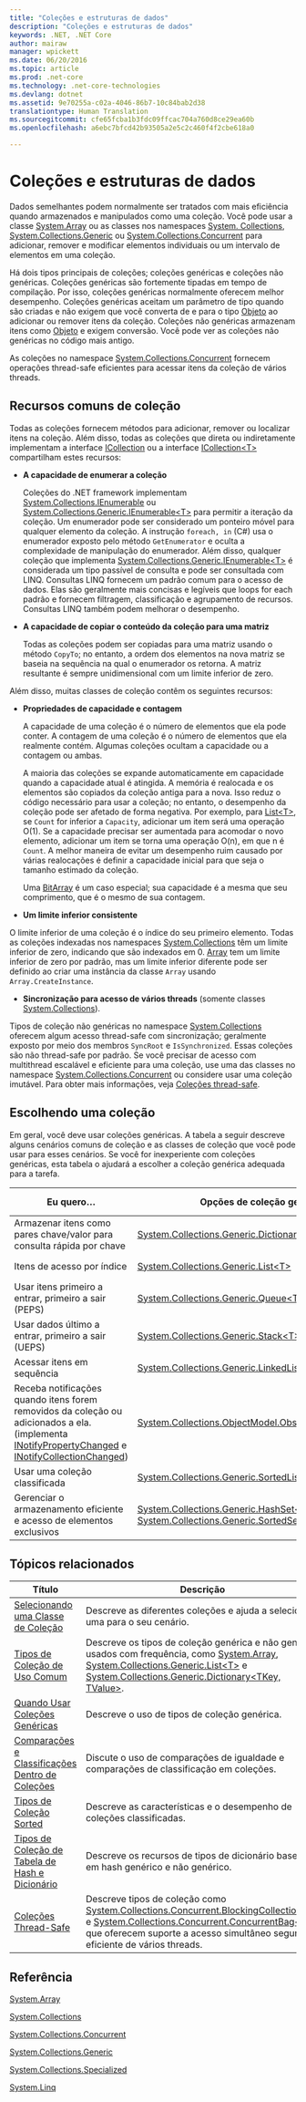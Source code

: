 ```yaml
---
title: "Coleções e estruturas de dados"
description: "Coleções e estruturas de dados"
keywords: .NET, .NET Core
author: mairaw
manager: wpickett
ms.date: 06/20/2016
ms.topic: article
ms.prod: .net-core
ms.technology: .net-core-technologies
ms.devlang: dotnet
ms.assetid: 9e70255a-c02a-4046-86b7-10c84bab2d38
translationtype: Human Translation
ms.sourcegitcommit: cfe65fcba1b3fdc09ffcac704a760d8ce29ea60b
ms.openlocfilehash: a6ebc7bfcd42b93505a2e5c2c460f4f2cbe618a0

---
```


# <a name="collections-and-data-structures"></a>Coleções e estruturas de dados

Dados semelhantes podem normalmente ser tratados com mais eficiência quando armazenados e manipulados como uma coleção. Você pode usar a classe [System.Array](https://docs.microsoft.com/dotnet/core/api/System.Array) ou as classes nos namespaces [System. Collections](https://docs.microsoft.com/dotnet/core/api/System.Collections), [System.Collections.Generic](https://docs.microsoft.com/dotnet/core/api/System.Collections.Generic) ou [System.Collections.Concurrent](https://docs.microsoft.com/dotnet/core/api/System.Collections.Concurrent) para adicionar, remover e modificar elementos individuais ou um intervalo de elementos em uma coleção.

Há dois tipos principais de coleções; coleções genéricas e coleções não genéricas. Coleções genéricas são fortemente tipadas em tempo de compilação. Por isso, coleções genéricas normalmente oferecem melhor desempenho. Coleções genéricas aceitam um parâmetro de tipo quando são criadas e não exigem que você converta de e para o tipo [Objeto](https://docs.microsoft.com/dotnet/core/api/System.Object) ao adicionar ou remover itens da coleção. Coleções não genéricas armazenam itens como [Objeto](https://docs.microsoft.com/dotnet/core/api/System.Object) e exigem conversão. Você pode ver as coleções não genéricas no código mais antigo.

As coleções no namespace [System.Collections.Concurrent](https://docs.microsoft.com/dotnet/core/api/System.Collections.Concurrent) fornecem operações thread-safe eficientes para acessar itens da coleção de vários threads.

## <a name="common-collection-features"></a>Recursos comuns de coleção

Todas as coleções fornecem métodos para adicionar, remover ou localizar itens na coleção. Além disso, todas as coleções que direta ou indiretamente implementam a interface [ICollection](https://docs.microsoft.com/dotnet/core/api/System.Collections.ICollection) ou a interface [ICollection&lt;T&gt;](https://docs.microsoft.com/dotnet/core/api/System.Collections.Generic.ICollection-1) compartilham estes recursos: 

* **A capacidade de enumerar a coleção**

   Coleções do .NET framework implementam [System.Collections.IEnumerable](https://docs.microsoft.com/dotnet/core/api/System.Collections.IEnumerable) ou [System.Collections.Generic.IEnumerable&lt;T&gt;](https://docs.microsoft.com/dotnet/core/api/System.Collections.Generic.IEnumerable-1) para permitir a iteração da coleção. Um enumerador pode ser considerado um ponteiro móvel para qualquer elemento da coleção. A instrução `foreach, in` (C#) usa o enumerador exposto pelo método `GetEnumerator` e oculta a complexidade de manipulação do enumerador. Além disso, qualquer coleção que implementa [System.Collections.Generic.IEnumerable&lt;T&gt;](https://docs.microsoft.com/dotnet/core/api/System.Collections.Generic.IEnumerable-1) é considerada um tipo passível de consulta e pode ser consultada com LINQ. Consultas LINQ fornecem um padrão comum para o acesso de dados. Elas são geralmente mais concisas e legíveis que loops for each padrão e fornecem filtragem, classificação e agrupamento de recursos. Consultas LINQ também podem melhorar o desempenho.
    
* **A capacidade de copiar o conteúdo da coleção para uma matriz**

   Todas as coleções podem ser copiadas para uma matriz usando o método `CopyTo`; no entanto, a ordem dos elementos na nova matriz se baseia na sequência na qual o enumerador os retorna. A matriz resultante é sempre unidimensional com um limite inferior de zero.
    
Além disso, muitas classes de coleção contêm os seguintes recursos:

* **Propriedades de capacidade e contagem**

   A capacidade de uma coleção é o número de elementos que ela pode conter. A contagem de uma coleção é o número de elementos que ela realmente contém. Algumas coleções ocultam a capacidade ou a contagem ou ambas.
    
   A maioria das coleções se expande automaticamente em capacidade quando a capacidade atual é atingida. A memória é realocada e os elementos são copiados da coleção antiga para a nova. Isso reduz o código necessário para usar a coleção; no entanto, o desempenho da coleção pode ser afetado de forma negativa. Por exemplo, para [List&lt;T&gt;](https://docs.microsoft.com/dotnet/core/api/System.Collections.Generic.List-1), se `Count` for inferior a `Capacity`, adicionar um item será uma operação O(1). Se a capacidade precisar ser aumentada para acomodar o novo elemento, adicionar um item se torna uma operação O(n), em que n é `Count`. A melhor maneira de evitar um desempenho ruim causado por várias realocações é definir a capacidade inicial para que seja o tamanho estimado da coleção. 
    
   Uma [BitArray](https://docs.microsoft.com/dotnet/core/api/System.Collections.BitArray) é um caso especial; sua capacidade é a mesma que seu comprimento, que é o mesmo de sua contagem.
    
*   **Um limite inferior consistente**

   O limite inferior de uma coleção é o índice do seu primeiro elemento. Todas as coleções indexadas nos namespaces [System.Collections](https://docs.microsoft.com/dotnet/core/api/System.Collections) têm um limite inferior de zero, indicando que são indexados em 0. [Array](https://docs.microsoft.com/dotnet/core/api/System.Array) tem um limite inferior de zero por padrão, mas um limite inferior diferente pode ser definido ao criar uma instância da classe `Array` usando `Array.CreateInstance`.

*   **Sincronização para acesso de vários threads** (somente classes [System.Collections](https://docs.microsoft.com/dotnet/core/api/System.Collections)).

   Tipos de coleção não genéricas no namespace [System.Collections](https://docs.microsoft.com/dotnet/core/api/System.Collections) oferecem algum acesso thread-safe com sincronização; geralmente exposto por meio dos membros `SyncRoot` e `IsSynchronized`. Essas coleções são não thread-safe por padrão. Se você precisar de acesso com multithread escalável e eficiente para uma coleção, use uma das classes no namespace [System.Collections.Concurrent](https://docs.microsoft.com/dotnet/core/api/System.Collections.Concurrent) ou considere usar uma coleção imutável. Para obter mais informações, veja [Coleções thread-safe](threadsafe/index.md).    
    
## <a name="choosing-a-collection"></a>Escolhendo uma coleção 

Em geral, você deve usar coleções genéricas. A tabela a seguir descreve alguns cenários comuns de coleção e as classes de coleção que você pode usar para esses cenários. Se você for inexperiente com coleções genéricas, esta tabela o ajudará a escolher a coleção genérica adequada para a tarefa.

Eu quero… | Opções de coleção genérica | Opções de coleção não genérica
---------- | ---------------------------- | --------------------------------
Armazenar itens como pares chave/valor para consulta rápida por chave | [System.Collections.Generic.Dictionary&lt;TKey, TValue&gt;](https://docs.microsoft.com/dotnet/core/api/System.Collections.Generic.Dictionary-2) | [Tabela de hash](https://docs.microsoft.com/dotnet/core/api/System.Collections.Hashtable)
Itens de acesso por índice | [System.Collections.Generic.List&lt;T&gt;](https://docs.microsoft.com/dotnet/core/api/System.Collections.Generic.List-1) | [System.Array](https://docs.microsoft.com/dotnet/core/api/System.Array), [System.Collections.ArrayList](https://docs.microsoft.com/dotnet/core/api/System.Collections.ArrayList)
Usar itens primeiro a entrar, primeiro a sair (PEPS) | [System.Collections.Generic.Queue&lt;T&gt;](https://docs.microsoft.com/dotnet/core/api/System.Collections.Generic.Queue-1) | [System.Collections.Queue](https://docs.microsoft.com/dotnet/core/api/System.Collections.Queue)
Usar dados último a entrar, primeiro a sair (UEPS) | [System.Collections.Generic.Stack&lt;T&gt;](https://docs.microsoft.com/dotnet/core/api/System.Collections.Generic.Stack-1) | [System.Collections.Stack](https://docs.microsoft.com/dotnet/core/api/System.Collections.Stack)
Acessar itens em sequência | [System.Collections.Generic.LinkedList&lt;T&gt;](https://docs.microsoft.com/dotnet/core/api/System.Collections.Generic.LinkedList-1) | Nenhuma recomendação
Receba notificações quando itens forem removidos da coleção ou adicionados a ela. (implementa [INotifyPropertyChanged](https://docs.microsoft.com/dotnet/core/api/System.ComponentModel.INotifyPropertyChanged) e [INotifyCollectionChanged](https://docs.microsoft.com/dotnet/core/api/System.Collections.Specialized.INotifyCollectionChanged)) | [System.Collections.ObjectModel.ObservableCollection&lt;T&gt;](https://docs.microsoft.com/dotnet/core/api/System.Collections.ObjectModel.ObservableCollection-1) | Nenhuma recomendação
Usar uma coleção classificada | [System.Collections.Generic.SortedList&lt;TKey, TValue&gt;](https://docs.microsoft.com/dotnet/core/api/System.Collections.Generic.SortedList-2) | [System.Collections.SortedList](https://docs.microsoft.com/dotnet/core/api/System.Collections.SortedList)
Gerenciar o armazenamento eficiente e acesso de elementos exclusivos | [System.Collections.Generic.HashSet&lt;T&gt;](https://docs.microsoft.com/dotnet/core/api/System.Collections.Generic.HashSet-1), [System.Collections.Generic.SortedSet&lt;T&gt;](https://docs.microsoft.com/dotnet/core/api/System.Collections.Generic.SortedSet-1) | Nenhuma recomendação

## <a name="related-topics"></a>Tópicos relacionados

Título | Descrição
----- | -----------
[Selecionando uma Classe de Coleção](selecting-a-collection-class.md) | Descreve as diferentes coleções e ajuda a selecionar uma para o seu cenário.
[Tipos de Coleção de Uso Comum](commonly-used-collection-types.md) | Descreve os tipos de coleção genérica e não genérica usados com frequência, como [System.Array](https://docs.microsoft.com/dotnet/core/api/System.Array), [System.Collections.Generic.List&lt;T&gt;](https://docs.microsoft.com/dotnet/core/api/System.Collections.Generic.List-1) e [System.Collections.Generic.Dictionary&lt;TKey, TValue&gt;](https://docs.microsoft.com/dotnet/core/api/System.Collections.Generic.Dictionary-2). 
[Quando Usar Coleções Genéricas](when-to-use-generic-collections.md) | Descreve o uso de tipos de coleção genérica.
[Comparações e Classificações Dentro de Coleções](comparisons-and-sorts-within-collections.md) | Discute o uso de comparações de igualdade e comparações de classificação em coleções.
[Tipos de Coleção Sorted](sorted-collection-types.md) | Descreve as características e o desempenho de coleções classificadas.
[Tipos de Coleção de Tabela de Hash e Dicionário](hashtable-and-dictionary-collection-types.md) | Descreve os recursos de tipos de dicionário baseado em hash genérico e não genérico.
[Coleções Thread-Safe](threadsafe/index.md) | Descreve tipos de coleção como [System.Collections.Concurrent.BlockingCollection&lt;T&gt;](https://docs.microsoft.com/dotnet/core/api/System.Collections.Concurrent.BlockingCollection-1) e [System.Collections.Concurrent.ConcurrentBag&lt;T&gt;](https://docs.microsoft.com/dotnet/core/api/System.Collections.Concurrent.ConcurrentBag-1) que oferecem suporte a acesso simultâneo seguro e eficiente de vários threads.

## <a name="reference"></a>Referência

[System.Array](https://docs.microsoft.com/dotnet/core/api/System.Array)

[System.Collections](https://docs.microsoft.com/dotnet/core/api/System.Collections)

[System.Collections.Concurrent](https://docs.microsoft.com/dotnet/core/api/System.Collections.Concurrent)

[System.Collections.Generic](https://docs.microsoft.com/dotnet/core/api/System.Collections.Generic)

[System.Collections.Specialized](https://docs.microsoft.com/dotnet/core/api/System.Collections.Specialized)

[System.Linq](https://docs.microsoft.com/dotnet/core/api/System.Linq)
  



<!--HONumber=Nov16_HO4-->


